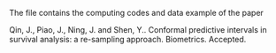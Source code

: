 The file contains the computing codes and data example of the paper

Qin, J., Piao, J., Ning, J. and Shen, Y.. Conformal predictive intervals in survival analysis: a re-sampling approach. Biometrics. Accepted. 
